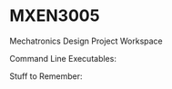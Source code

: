 # MXEN3005
Mechatronics Design Project Workspace


Command Line Executables:



Stuff to Remember:

